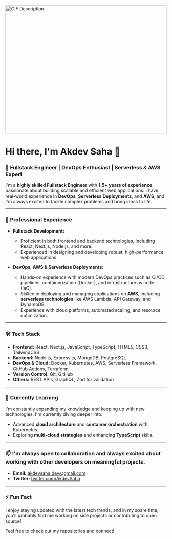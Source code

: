 <img src="https://images-wixmp-ed30a86b8c4ca887773594c2.wixmp.com/f/c83c004e-1370-4756-88e5-4071de797088/dgdq8br-09cc7ad6-a021-47a5-b0e0-917b12b0f7a7.gif?token=eyJ0eXAiOiJKV1QiLCJhbGciOiJIUzI1NiJ9.eyJzdWIiOiJ1cm46YXBwOjdlMGQxODg5ODIyNjQzNzNhNWYwZDQxNWVhMGQyNmUwIiwiaXNzIjoidXJuOmFwcDo3ZTBkMTg4OTgyMjY0MzczYTVmMGQ0MTVlYTBkMjZlMCIsIm9iaiI6W1t7InBhdGgiOiJcL2ZcL2M4M2MwMDRlLTEzNzAtNDc1Ni04OGU1LTQwNzFkZTc5NzA4OFwvZGdkcThici0wOWNjN2FkNi1hMDIxLTQ3YTUtYjBlMC05MTdiMTJiMGY3YTcuZ2lmIn1dXSwiYXVkIjpbInVybjpzZXJ2aWNlOmZpbGUuZG93bmxvYWQiXX0.tqRMtE-b2QiI2nnefNxSDMJvZCcYqFmq2ccg_Xfzqb8" alt="GIF Description" height="400" width="100%">

# Hi there, I'm Akdev Saha 👋

### 🚀 Fullstack Engineer | DevOps Enthusiast | Serverless & AWS Expert

I'm a **highly skilled Fullstack Engineer** with **1.5+ years of experience**, passionate about building scalable and efficient web applications. I have real-world experience in **DevOps**, **Serverless Deployments**, and **AWS**, and I'm always excited to tackle complex problems and bring ideas to life.

---

### 💼 Professional Experience

- **Fullstack Development:** 
  - Proficient in both frontend and backend technologies, including React, Next.js, Node.js, and more.
  - Experienced in designing and developing robust, high-performance web applications.

- **DevOps, AWS & Serverless Deployments:**
  - Hands-on experience with modern DevOps practices such as CI/CD pipelines, containerization (Docker), and infrastructure as code (IaC).
  - Skilled in deploying and managing applications on **AWS**, including **serverless technologies** like AWS Lambda, API Gateway, and DynamoDB.
  - Experience with cloud platforms, automated scaling, and resource optimization.

---

### 🛠️ Tech Stack

- **Frontend:** React, Next.js, JavaScript, TypeScript, HTML5, CSS3, TailwindCSS
- **Backend:** Node.js, Express.js, MongoDB, PostgreSQL
- **DevOps & Cloud:** Docker, Kubernetes, AWS, Serverless Framework, GitHub Actions, Terraform
- **Version Control:** Git, GitHub
- **Others:** REST APIs, GraphQL, Zod for validation

---

### 🌱 Currently Learning
I'm constantly expanding my knowledge and keeping up with new technologies. I'm currently diving deeper into:
- Advanced **cloud architecture** and **container orchestration** with Kubernetes.
- Exploring **multi-cloud strategies** and enhancing **TypeScript** skills.

---

### 📫 I'm always open to collaboration and always excited about working with other developers on meaningful projects.
- **Email:** [akdevsaha.dev@gmail.com](mailto:akdevsaha.dev@gmail.com)
- **Twitter:** [twitter.com/AkdevSaha](https://twitter.com/AkdevSaha)
---

### ⚡ Fun Fact
I enjoy staying updated with the latest tech trends, and in my spare time, you’ll probably find me working on side projects or contributing to open source!

Feel free to check out my repositories and connect!
